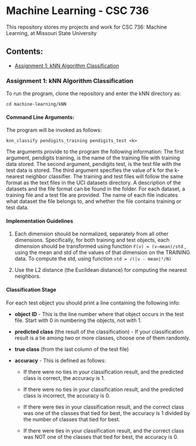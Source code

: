 # Machine Learning - CSC 736

This repository stores my projects and work for CSC 736: Machine Learning, at Missouri State University

## Contents:  
 * [Assignment 1: kNN Algorithm Classification](#assignment-1-knn-algorithm-classification)  
   

### Assignment 1: kNN Algorithm Classification

To run the program, clone the repository and enter the kNN directory as:

```
cd machine-learning/kNN
```

#### Command Line Arguments:

The program will be invoked as follows:

```
knn_classify pendigits_training pendigits_test <k>
```
The arguments provide to the program the following information: The first argument, pendigits training, is the name of the training file with training data stored. The second argument, pendigits test, is the test file with the test data is stored. The third argument
specifies the value of k for the k-nearest neighbor classifier. The training and test files will follow the same format as the text files in the UCI datasets directory. A description of the datasets and the file format can be found in the folder. For each dataset, a training file and a test file are provided. The name of each file indicates what dataset the file belongs to, and whether the file contains training or test data.  

#### Implementation Guidelines  

1. Each dimension should be normalized, separately from all other dimensions. Specifically, for both training and test objects, each dimension should be transformed using
function ```F(v) = (v−mean)/std``` , using the mean and std of the values of that dimension on
the TRAINING data. To compute the std, using function ```std = √(|v - mean|²/N)```  

2. Use the L2 distance (the Euclidean distance) for computing the nearest neighbors.  

#### Classification Stage  

For each test object you should print a line containing the following info:
* **object ID** - This is the line number where that object occurs in the test file. Start with
0 in numbering the objects, not with 1.
* **predicted class** (the result of the classification) - If your classification result is a tie
among two or more classes, choose one of them randomly.
* **true class** (from the last column of the test file)
* **accuracy** - This is defined as follows:  

  * If there were no ties in your classification result, and the predicted class is correct,
the accuracy is 1.  

  * If there were no ties in your classification result, and the predicted class is incorrect, the accuracy is 0.  
  
  * If there were ties in your classification result, and the correct class was one of the
classes that tied for best, the accuracy is 1 divided by the number of classes that
tied for best.  

  * If there were ties in your classification result, and the correct class was NOT one
of the classes that tied for best, the accuracy is 0.  

